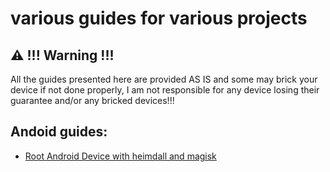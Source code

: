 # various guides for various projects

## ⚠️ !!! Warning !!!

All the guides presented here are provided AS IS and some may brick your device if not done properly, I am not responsible for any device losing their guarantee and/or any bricked devices!!!

## Andoid guides:

   - [Root Android Device with heimdall and magisk](https://github.com/serdeliuk/ANdroid-Guides/getroot.md)

